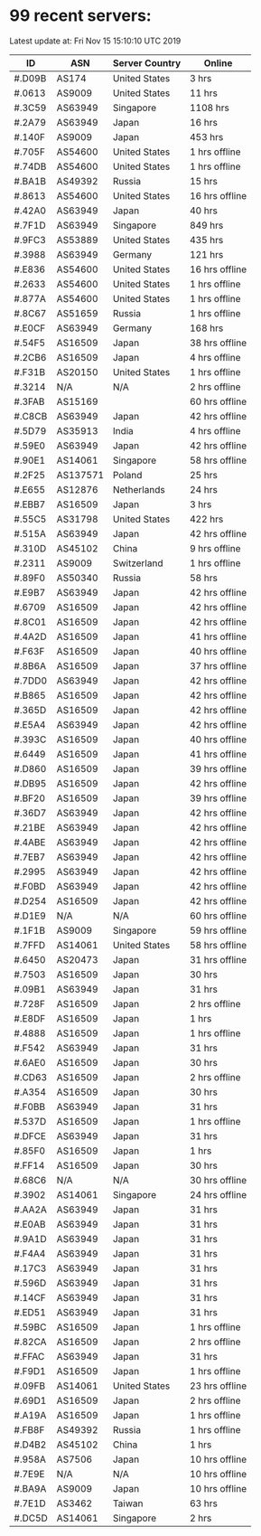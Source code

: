 # 99 recent servers:

Latest update at: Fri Nov 15 15:10:10 UTC 2019

| ID | ASN | Server Country | Online |
| -- | --- | -------------- | ------ |
| #.D09B | AS174 | United States | 3 hrs |
| #.0613 | AS9009 | United States | 11 hrs |
| #.3C59 | AS63949 | Singapore | 1108 hrs |
| #.2A79 | AS63949 | Japan | 16 hrs |
| #.140F | AS9009 | Japan | 453 hrs |
| #.705F | AS54600 | United States | 1 hrs offline |
| #.74DB | AS54600 | United States | 1 hrs offline |
| #.BA1B | AS49392 | Russia | 15 hrs |
| #.8613 | AS54600 | United States | 16 hrs offline |
| #.42A0 | AS63949 | Japan | 40 hrs |
| #.7F1D | AS63949 | Singapore | 849 hrs |
| #.9FC3 | AS53889 | United States | 435 hrs |
| #.3988 | AS63949 | Germany | 121 hrs |
| #.E836 | AS54600 | United States | 16 hrs offline |
| #.2633 | AS54600 | United States | 1 hrs offline |
| #.877A | AS54600 | United States | 1 hrs offline |
| #.8C67 | AS51659 | Russia | 1 hrs offline |
| #.E0CF | AS63949 | Germany | 168 hrs |
| #.54F5 | AS16509 | Japan | 38 hrs offline |
| #.2CB6 | AS16509 | Japan | 4 hrs offline |
| #.F31B | AS20150 | United States | 1 hrs offline |
| #.3214 | N/A | N/A | 2 hrs offline |
| #.3FAB | AS15169 |  | 60 hrs offline |
| #.C8CB | AS63949 | Japan | 42 hrs offline |
| #.5D79 | AS35913 | India | 4 hrs offline |
| #.59E0 | AS63949 | Japan | 42 hrs offline |
| #.90E1 | AS14061 | Singapore | 58 hrs offline |
| #.2F25 | AS137571 | Poland | 25 hrs |
| #.E655 | AS12876 | Netherlands | 24 hrs |
| #.EBB7 | AS16509 | Japan | 3 hrs |
| #.55C5 | AS31798 | United States | 422 hrs |
| #.515A | AS63949 | Japan | 42 hrs offline |
| #.310D | AS45102 | China | 9 hrs offline |
| #.2311 | AS9009 | Switzerland | 1 hrs offline |
| #.89F0 | AS50340 | Russia | 58 hrs |
| #.E9B7 | AS63949 | Japan | 42 hrs offline |
| #.6709 | AS16509 | Japan | 42 hrs offline |
| #.8C01 | AS16509 | Japan | 42 hrs offline |
| #.4A2D | AS16509 | Japan | 41 hrs offline |
| #.F63F | AS16509 | Japan | 40 hrs offline |
| #.8B6A | AS16509 | Japan | 37 hrs offline |
| #.7DD0 | AS63949 | Japan | 42 hrs offline |
| #.B865 | AS16509 | Japan | 42 hrs offline |
| #.365D | AS16509 | Japan | 42 hrs offline |
| #.E5A4 | AS63949 | Japan | 42 hrs offline |
| #.393C | AS16509 | Japan | 40 hrs offline |
| #.6449 | AS16509 | Japan | 41 hrs offline |
| #.D860 | AS16509 | Japan | 39 hrs offline |
| #.DB95 | AS16509 | Japan | 42 hrs offline |
| #.BF20 | AS16509 | Japan | 39 hrs offline |
| #.36D7 | AS63949 | Japan | 42 hrs offline |
| #.21BE | AS63949 | Japan | 42 hrs offline |
| #.4ABE | AS63949 | Japan | 42 hrs offline |
| #.7EB7 | AS63949 | Japan | 42 hrs offline |
| #.2995 | AS63949 | Japan | 42 hrs offline |
| #.F0BD | AS63949 | Japan | 42 hrs offline |
| #.D254 | AS16509 | Japan | 42 hrs offline |
| #.D1E9 | N/A | N/A | 60 hrs offline |
| #.1F1B | AS9009 | Singapore | 59 hrs offline |
| #.7FFD | AS14061 | United States | 58 hrs offline |
| #.6450 | AS20473 | Japan | 31 hrs offline |
| #.7503 | AS16509 | Japan | 30 hrs |
| #.09B1 | AS63949 | Japan | 31 hrs |
| #.728F | AS16509 | Japan | 2 hrs offline |
| #.E8DF | AS16509 | Japan | 1 hrs |
| #.4888 | AS16509 | Japan | 1 hrs offline |
| #.F542 | AS63949 | Japan | 31 hrs |
| #.6AE0 | AS16509 | Japan | 30 hrs |
| #.CD63 | AS16509 | Japan | 2 hrs offline |
| #.A354 | AS16509 | Japan | 30 hrs |
| #.F0BB | AS63949 | Japan | 31 hrs |
| #.537D | AS16509 | Japan | 1 hrs offline |
| #.DFCE | AS63949 | Japan | 31 hrs |
| #.85F0 | AS16509 | Japan | 1 hrs |
| #.FF14 | AS16509 | Japan | 30 hrs |
| #.68C6 | N/A | N/A | 30 hrs offline |
| #.3902 | AS14061 | Singapore | 24 hrs offline |
| #.AA2A | AS63949 | Japan | 31 hrs |
| #.E0AB | AS63949 | Japan | 31 hrs |
| #.9A1D | AS63949 | Japan | 31 hrs |
| #.F4A4 | AS63949 | Japan | 31 hrs |
| #.17C3 | AS63949 | Japan | 31 hrs |
| #.596D | AS63949 | Japan | 31 hrs |
| #.14CF | AS63949 | Japan | 31 hrs |
| #.ED51 | AS63949 | Japan | 31 hrs |
| #.59BC | AS16509 | Japan | 1 hrs offline |
| #.82CA | AS16509 | Japan | 2 hrs offline |
| #.FFAC | AS63949 | Japan | 31 hrs |
| #.F9D1 | AS16509 | Japan | 1 hrs offline |
| #.09FB | AS14061 | United States | 23 hrs offline |
| #.69D1 | AS16509 | Japan | 2 hrs offline |
| #.A19A | AS16509 | Japan | 1 hrs offline |
| #.FB8F | AS49392 | Russia | 1 hrs offline |
| #.D4B2 | AS45102 | China | 1 hrs |
| #.958A | AS7506 | Japan | 10 hrs offline |
| #.7E9E | N/A | N/A | 10 hrs offline |
| #.BA9A | AS9009 | Japan | 10 hrs offline |
| #.7E1D | AS3462 | Taiwan | 63 hrs |
| #.DC5D | AS14061 | Singapore | 2 hrs |

